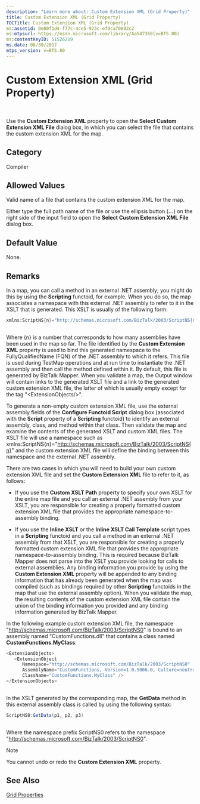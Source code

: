 ```yaml
---
description: "Learn more about: Custom Extension XML (Grid Property)"
title: Custom Extension XML (Grid Property)
TOCTitle: Custom Extension XML (Grid Property)
ms:assetid: 0e00f1d4-f77c-4ce5-923c-ef9ca70802c2
ms:mtpsurl: https://msdn.microsoft.com/library/Aa547368(v=BTS.80)
ms:contentKeyID: 51526219
ms.date: 08/30/2017
mtps_version: v=BTS.80
---
```


# Custom Extension XML (Grid Property)

 

Use the **Custom Extension XML** property to open the **Select Custom Extension XML File** dialog box, in which you can select the file that contains the custom extension XML for the map.

## Category

Compiler

## Allowed Values

Valid name of a file that contains the custom extension XML for the map.

Either type the full path name of the file or use the ellipsis button (**...**) on the right side of the input field to open the **Select Custom Extension XML File** dialog box.

## Default Value

None.

## Remarks

In a map, you can call a method in an external .NET assembly; you might do this by using the **Scripting** functoid, for example. When you do so, the map associates a namespace with this external .NET assembly to refer to it in the XSLT that is generated. This XSLT is usually of the following form:

```C#
xmlns:ScriptNS{n}="http://schemas.microsoft.com/BizTalk/2003/ScriptNS{n}"  
  
```

Where {n} is a number that corresponds to how many assemblies have been used in the map so far. The file identified by the **Custom Extension XML** property is used to bind this generated namespace to the FullyQualifiedName (FQN) of the .NET assembly to which it refers. This file is used during TestMap operations and at run time to instantiate the .NET assembly and then call the method defined within it. By default, this file is generated by BizTalk Mapper. When you validate a map, the Output window will contain links to the generated XSLT file and a link to the generated custom extension XML file, the latter of which is usually empty except for the tag "\<ExtensionObjects/\>".

To generate a non-empty custom extension XML file, use the external assembly fields of the **Configure Functoid Script** dialog box (associated with the **Script** property of a **Scripting** functoid) to identify an external assembly, class, and method within that class. Then validate the map and examine the contents of the generated XSLT and custom XML files. The XSLT file will use a namespace such as xmlns:ScriptNS{n}="http://schemas.microsoft.com/BizTalk/2003/ScriptNS{n}" and the custom extension XML file will define the binding between this namespace and the external .NET assembly.

There are two cases in which you will need to build your own custom extension XML file and set the **Custom Extension XML** file to refer to it, as follows:

  - If you use the **Custom XSLT Path** property to specify your own XSLT for the entire map file and you call an external .NET assembly from your XSLT, you are responsible for creating a properly formatted custom extension XML file that provides the appropriate namespace-to-assembly binding.

  - If you use the **Inline XSLT** or the **Inline XSLT Call Template** script types in a **Scripting** functoid and you call a method in an external .NET assembly from that XSLT, you are responsible for creating a properly formatted custom extension XML file that provides the appropriate namespace-to-assembly binding. This is required because BizTalk Mapper does not parse into the XSLT you provide looking for calls to external assemblies. Any binding information you provide by using the **Custom Extension XML** property will be appended to any binding information that has already been generated when the map was compiled (such as bindings required by other **Scripting** functoids in the map that use the external assembly option). When you validate the map, the resulting contents of the custom extension XML file contain the union of the binding information you provided and any binding information generated by BizTalk Mapper.

In the following example custom extension XML file, the namespace "http://schemas.microsoft.com/BizTalk/2003/ScriptNS0" is bound to an assembly named "CustomFunctions.dll" that contains a class named **CustomFunctions.MyClass**:

```C#
<ExtensionObjects>  
   <ExtensionObject  
      Namespace="http://schemas.microsoft.com/BizTalk/2003/ScriptNS0"  
      AssemblyName="CustomFunctions, Version=1.0.5000.0, Culture=neutral, PublicKeyToken=b77a5c561934e089"  
      ClassName="CustomFunctions.MyClass" />  
</ExtensionObjects>  
  
```

In the XSLT generated by the corresponding map, the **GetData** method in this external assembly class is called by using the following syntax:

```C#
ScriptNS0:GetData(p1, p2, p3)  
  
```

Where the namespace prefix ScriptNS0 refers to the namespace "http://schemas.microsoft.com/BizTalk/2003/ScriptNS0".


> [!NOTE]
> <P>You cannot undo or redo the <STRONG>Custom Extension XML</STRONG> property.</P>



## See Also

[Grid Properties](grid-properties.md)

